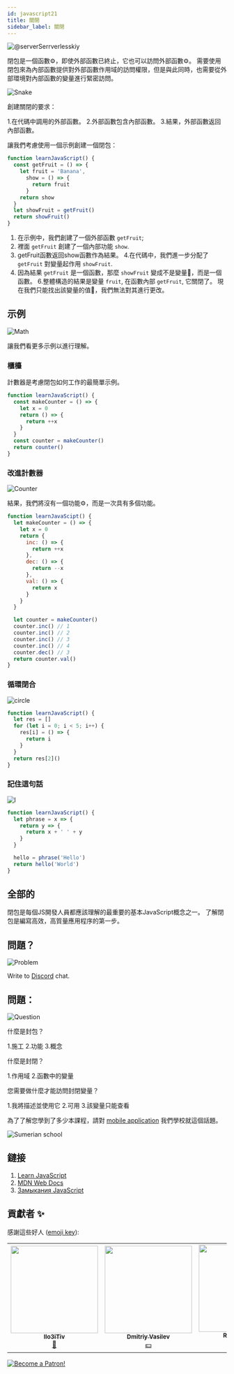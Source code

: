 ```yaml
---
id: javascript21
title: 關閉
sidebar_label: 關閉
---
```


![@serverSerrverlesskiy](/img/javascript/headers/20.jpg)

閉包是一個函數⚙️，即使外部函數️已終止，它也可以訪問外部函數⚙️。 需要使用閉包來為內部函數提供對外部函數作用域的訪問權限，但是與此同時，也需要從外部環境對內部函數的變量進行緊密訪問。

![Snake](https://media.giphy.com/media/3oFzmdjqH15YebLQ52/giphy.gif)

創建關閉的要求：

1.在代碼中調用的外部函數。
2.外部函數包含內部函數。
3.結果，外部函數返回內部函數。

讓我們考慮使用一個示例創建一個閉包：

```jsx live
function learnJavaScript() {
  const getFruit = () => {
    let fruit = 'Banana',
      show = () => {
        return fruit
      }
    return show
  }
  let showFruit = getFruit()
  return showFruit()
}
```

1. 在示例中，我們創建了一個外部函數 `getFruit`;
2. 裡面 `getFruit` 創建了一個內部功能 `show`.
3. getFruit函數返回show函數作為結果。
4.在代碼中，我們進一步分配了 `getFruit` 對變量起作用 `showFruit`.
5. 因為結果 `getFruit` 是一個函數，那麼 `showFruit` 變成不是變量🔔，而是一個函數。
6.整體構造的結果是變量 `fruit`, 在函數內部 `getFruit`, 它關閉了。 現在我們只能找出該變量的值🔔，我們無法對其進行更改。

## 示例

![Math](https://media.giphy.com/media/xT1Ra5h24Eliux3UVq/giphy.gif)

讓我們看更多示例以進行理解。

### 櫃檯

計數器是考慮閉包如何工作的最簡單示例。

<!-- ![Counter](https://media.giphy.com/media/QSNvClMu5zWJW/giphy.gif) -->

```jsx live
function learnJavaScript() {
  const makeCounter = () => {
    let x = 0
    return () => {
      return ++x
    }
  }
  const counter = makeCounter()
  return counter()
}
```

### 改進計數器

![Counter](https://media.giphy.com/media/3o6Zt6fzS6qEbLhKWQ/giphy.gif)

結果，我們將沒有一個功能⚙️，而是一次具有多個功能。

```jsx live
function learnJavaScipt() {
  let makeCounter = () => {
    let x = 0
    return {
      inc: () => {
        return ++x
      },
      dec: () => {
        return --x
      },
      val: () => {
        return x
      }
    }
  }

  let counter = makeCounter()
  counter.inc() // 1
  counter.inc() // 2
  counter.inc() // 3
  counter.inc() // 4
  counter.dec() // 3
  return counter.val()
}
```

### 循環閉合

![circle](https://media.giphy.com/media/u5s2ezDicmyuA/giphy.gif)

```jsx live
function learnJavaScript() {
  let res = []
  for (let i = 0; i < 5; i++) {
    res[i] = () => {
      return i
    }
  }
  return res[2]()
}
```

### 記住這句話

![l](https://media.giphy.com/media/l4pTfqyI6TCjUW4Yo/giphy.gif)

```jsx live
function learnJavaScript() {
  let phrase = x => {
    return y => {
      return x + ' ' + y
    }
  }

  hello = phrase('Hello')
  return hello('World')
}
```

## 全部的

閉包是每個JS開發人員都應該理解的最重要的基本JavaScript概念之一。 了解閉包是編寫高效，高質量應用程序的第一步。

## 問題？

![Problem](https://media.giphy.com/media/xTiTnGeUsWOEwsGoG4/giphy.gif)

Write to [Discord](https://discord.gg/6GDAfXn) chat.

## 問題：

![Question](https://media.giphy.com/media/l0HlRnAWXxn0MhKLK/giphy.gif)

什麼是封包？

1.施工
2.功能
3.概念

什麼是封閉？

1.作用域
2.函數中的變量

您需要做什麼才能訪問封閉變量？

1.我將描述並使用它
2.可用
3.該變量只能查看

為了了解您學到了多少本課程，請對 [mobile application](http://onelink.to/njhc95) 我們學校就這個話題。

![Sumerian school](/img/app.png)

## 鏈接

1. [Learn JavaScript](https://learn.javascript.ru/closures)
2. [MDN Web Docs](https://developer.mozilla.org/ru/docs/Web/JavaScript/Closures)
3. [Замыкания JavaScript](https://medium.com/@stasonmars/понимаем-замыкания-в-javascript-раз-и-навсегда-c211805b6898)

## 貢獻者 ✨

感謝這些好人 ([emoji key](https://allcontributors.org/docs/en/emoji-key)):

<!-- ALL-CONTRIBUTORS-LIST:START - Do not remove or modify this section -->
<!-- prettier-ignore-start -->
<!-- markdownlint-disable -->
<table>
  <tr> 
    <td align="center"><a href="https://github.com/IIo3iTiv"><img src="https://avatars1.githubusercontent.com/u/72025062?v=4?s=200" width="200px;" alt=""/><br /><sub><b>IIo3iTiv</b></sub></a><br /><a href="https://github.com/gHashTag/react-native-village/commits?author=IIo3iTiv" title="Documentation">📖</a></td>
    <td align="center"><a href="https://fullstackserverless.github.io/"><img src="https://avatars0.githubusercontent.com/u/6774813?v=4?s=200" width="200px;" alt=""/><br /><sub><b>Dmitriy Vasilev</b></sub></a><br /><a href="#financial-gHashTag" title="Financial">💵</a></td>
    <td align="center"><a href="https://github.com/Resoner2005"><img src="https://avatars1.githubusercontent.com/u/75675814?v=4?s=200" width="200px;" alt=""/><br /><sub><b>Resoner2005</b></sub></a><br /><a href="https://github.com/gHashTag/react-native-village/issues?q=author%3AResoner2005" title="Bug reports">🐛 🎨 🖋</a></td>
    <td align="center"><a href="https://github.com/Navernoss"><img src="https://avatars0.githubusercontent.com/u/75784137?v=4?s=200" width="200px;" alt=""/><br /><sub><b>Navernoss</b></sub></a><br /><a href="#content-Navernoss" title="Content">🖋 🐛 🎨 </a></td>
  </tr>
</table>

<!-- markdownlint-restore -->
<!-- prettier-ignore-end -->

<!-- ALL-CONTRIBUTORS-LIST:END -->

[![Become a Patron!](/img/logo/patreon.jpg)](https://www.patreon.com/bePatron?u=31769291)
